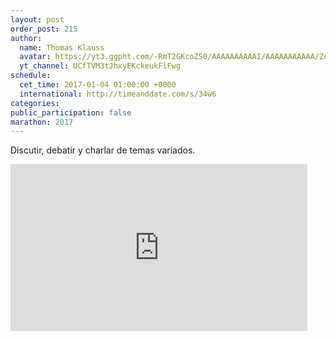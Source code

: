 ```yaml
---
layout: post
order_post: 215
author:
  name: Thomas Klauss
  avatar: https://yt3.ggpht.com/-RmT2GKcoZS0/AAAAAAAAAAI/AAAAAAAAAAA/Zqd0OElb99Q/s88-c-k-no/photo.jpg
  yt_channel: UCfTVM3tJhxyEKckeukFlFwg
schedule:
  cet_time: 2017-01-04 01:00:00 +0000
  international: http://timeanddate.com/s/34w6
categories:
public_participation: false
marathon: 2017
---
```

Discutir, debatir y charlar de temas variados.

<iframe width="475" height="267" src="https://www.youtube.com/embed/i4dnZKjq728" frameborder="0" allowfullscreen></iframe>
